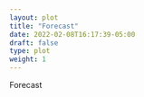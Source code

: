 ```yaml
---
layout: plot
title: "Forecast"
date: 2022-02-08T16:17:39-05:00
draft: false
type: plot
weight: 1
---
```

Forecast
